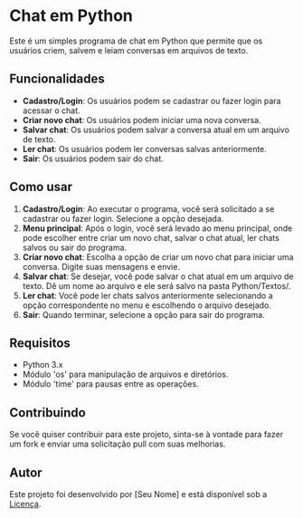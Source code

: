 # Chat em Python

Este é um simples programa de chat em Python que permite que os usuários criem, salvem e leiam conversas em arquivos de texto.

## Funcionalidades

- **Cadastro/Login**: Os usuários podem se cadastrar ou fazer login para acessar o chat.
- **Criar novo chat**: Os usuários podem iniciar uma nova conversa.
- **Salvar chat**: Os usuários podem salvar a conversa atual em um arquivo de texto.
- **Ler chat**: Os usuários podem ler conversas salvas anteriormente.
- **Sair**: Os usuários podem sair do chat.

## Como usar

1. **Cadastro/Login**: Ao executar o programa, você será solicitado a se cadastrar ou fazer login. Selecione a opção desejada.
2. **Menu principal**: Após o login, você será levado ao menu principal, onde pode escolher entre criar um novo chat, salvar o chat atual, ler chats salvos ou sair do programa.
3. **Criar novo chat**: Escolha a opção de criar um novo chat para iniciar uma conversa. Digite suas mensagens e envie.
4. **Salvar chat**: Se desejar, você pode salvar o chat atual em um arquivo de texto. Dê um nome ao arquivo e ele será salvo na pasta Python/Textos/.
5. **Ler chat**: Você pode ler chats salvos anteriormente selecionando a opção correspondente no menu e escolhendo o arquivo desejado.
6. **Sair**: Quando terminar, selecione a opção para sair do programa.

## Requisitos

- Python 3.x
- Módulo 'os' para manipulação de arquivos e diretórios.
- Módulo 'time' para pausas entre as operações.

## Contribuindo

Se você quiser contribuir para este projeto, sinta-se à vontade para fazer um fork e enviar uma solicitação pull com suas melhorias.

## Autor

Este projeto foi desenvolvido por [Seu Nome] e está disponível sob a [Licença](LICENSE).
